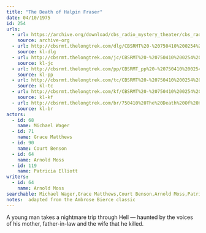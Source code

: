 ```yaml
---
title: "The Death of Halpin Fraser"
date: 04/10/1975
id: 254
urls: 
  - url: https://archive.org/download/cbs_radio_mystery_theater/cbs_radio_mystery_theater-0251-0300.zip/cbs_radio_mystery_theater-0251-0300%2Fcbsrmt_0254_the_death_of_halpin_frasier.mp3
    source: archive-org
  - url: http://cbsrmt.thelongtrek.com/dlg/CBSRMT%20-%20750410%200254%20The%20Death%20of%20Halpin%20Fraser.mp3
    source: kl-dlg
  - url: http://cbsrmt.thelongtrek.com/jc/CBSRMT%20-%20750410%200254%20Death%20Of%20Halpin%20Frasier%20vbr%20fb2_jc.mp3
    source: kl-jc
  - url: http://cbsrmt.thelongtrek.com/pp/CBSRMT_pp%20-%20750410%200254%20The%20Death%20of%20Halpin%20Fraser.mp3
    source: kl-pp
  - url: http://cbsrmt.thelongtrek.com/tc/CBSRMT%20-%20750410%200254%20The%20Death%20of%20Halpin%20Fraser_tc.mp3
    source: kl-tc
  - url: http://cbsrmt.thelongtrek.com/kf/CBSRMT%20-%20750410%200254%20The%20Death%20Of%20Halpin%20Fraser_kf.mp3
    source: kl-kf
  - url: http://cbsrmt.thelongtrek.com/br/750410%20The%20Death%20Of%20Halpin%20Fraser%20-%20WOR.mp3
    source: kl-br
actors:  
  - id: 68
    name: Michael Wager  
  - id: 71
    name: Grace Matthews  
  - id: 90
    name: Court Benson  
  - id: 64
    name: Arnold Moss  
  - id: 119
    name: Patricia Elliott
writers:  
  - id: 64
    name: Arnold Moss
searchable: Michael Wager,Grace Matthews,Court Benson,Arnold Moss,Patricia Elliott Arnold Moss
notes:  adapted from the Ambrose Bierce classic
---
```

A young man takes a nightmare trip through Hell — haunted by the voices of his mother, father-in-law and the wife that he killed.
